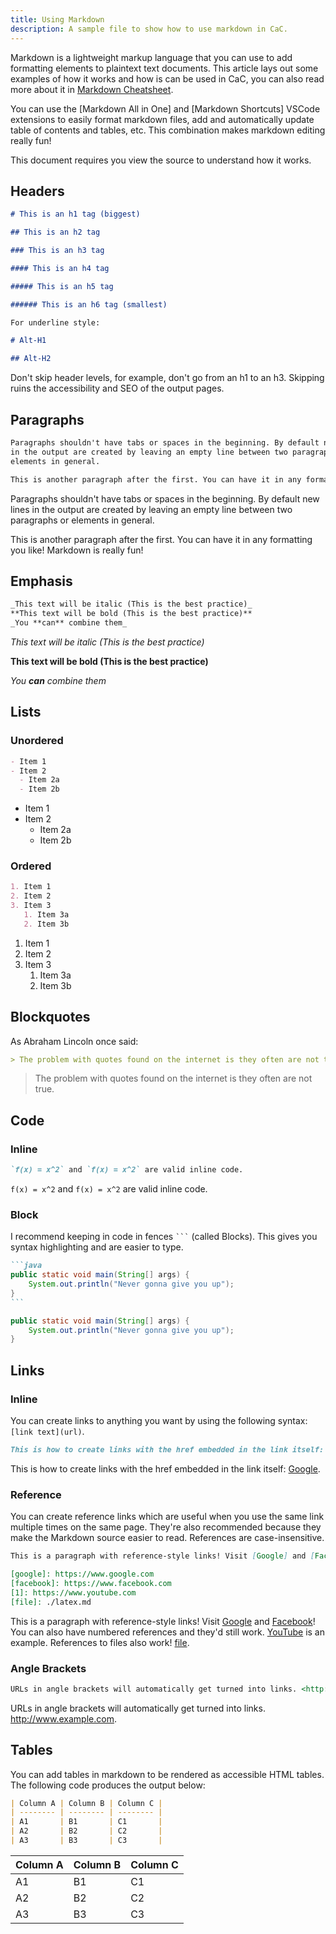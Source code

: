 ```yaml
---
title: Using Markdown
description: A sample file to show how to use markdown in CaC.
---
```


Markdown is a lightweight markup language that you can use to add formatting
elements to plaintext text documents. This article lays out some examples of how it works
and how is can be used in CaC, you can also read more about it in [Markdown
Cheatsheet].

You can use the [Markdown All in One] and [Markdown Shortcuts] VSCode extensions
to easily format markdown files, add and automatically update table of contents
and tables, etc. This combination makes markdown editing really fun!

This document requires you view the source to understand how it works.

## Headers

```markdown
# This is an h1 tag (biggest)

## This is an h2 tag

### This is an h3 tag

#### This is an h4 tag

##### This is an h5 tag

###### This is an h6 tag (smallest)

For underline style:

# Alt-H1

## Alt-H2
```

Don't skip header levels, for example, don't go from an h1 to an h3. Skipping
ruins the accessibility and SEO of the output pages.

## Paragraphs

```markdown
Paragraphs shouldn't have tabs or spaces in the beginning. By default new lines
in the output are created by leaving an empty line between two paragraphs or
elements in general.

This is another paragraph after the first. You can have it in any formatting you like! Markdown is really fun!
```

Paragraphs shouldn't have tabs or spaces in the beginning. By default new lines
in the output are created by leaving an empty line between two paragraphs or
elements in general.

This is another paragraph after the first. You can have it in any formatting you like! Markdown is really fun!

## Emphasis

```markdown
_This text will be italic (This is the best practice)_
**This text will be bold (This is the best practice)**
_You **can** combine them_
```

_This text will be italic (This is the best practice)_

**This text will be bold (This is the best practice)**

_You **can** combine them_

## Lists

### Unordered

```markdown
- Item 1
- Item 2
  - Item 2a
  - Item 2b
```

- Item 1
- Item 2
  - Item 2a
  - Item 2b

### Ordered

```markdown
1. Item 1
2. Item 2
3. Item 3
   1. Item 3a
   2. Item 3b
```

1. Item 1
2. Item 2
3. Item 3
   1. Item 3a
   2. Item 3b

## Blockquotes

As Abraham Lincoln once said:

```markdown
> The problem with quotes found on the internet is they often are not true.
```

> The problem with quotes found on the internet is they often are not true.

## Code

### Inline

```markdown
`f(x) = x^2` and `f(x) = x^2` are valid inline code.
```

`f(x) = x^2` and `f(x) = x^2` are valid inline code.

### Block

I recommend keeping in code in fences ` ``` ` (called Blocks). This gives you syntax
highlighting and are easier to type.

````markdown
```java
public static void main(String[] args) {
    System.out.println("Never gonna give you up");
}
```
````

```java
public static void main(String[] args) {
    System.out.println("Never gonna give you up");
}
```

## Links

### Inline

You can create links to anything you want by using the following syntax: `[link text](url)`.

```markdown
This is how to create links with the href embedded in the link itself: [Google](https://www.google.com).
```

This is how to create links with the href embedded in the link itself: [Google](https://www.google.com).

### Reference

You can create reference links which are useful when you use the same link
multiple times on the same page. They're also recommended because they make the
Markdown source easier to read. References are case-insensitive.

```markdown
This is a paragraph with reference-style links! Visit [Google] and [Facebook]! You can also have numbered references and they'd still work. [YouTube][1] is an example. References to files also work! [file].

[google]: https://www.google.com
[facebook]: https://www.facebook.com
[1]: https://www.youtube.com
[file]: ./latex.md
```

This is a paragraph with reference-style links! Visit [Google] and [Facebook]! You can also have numbered references and they'd still work. [YouTube][1] is an example. References to files also work! [file].

[google]: https://www.google.com
[facebook]: https://www.facebook.com
[1]: https://www.youtube.com
[file]: ./latex.md

### Angle Brackets

```markdown
URLs in angle brackets will automatically get turned into links. <http://www.example.com>.
```

URLs in angle brackets will automatically get turned into links. <http://www.example.com>.

## Tables

You can add tables in markdown to be rendered as accessible HTML tables. The
following code produces the output below:

```markdown
| Column A | Column B | Column C |
| -------- | -------- | -------- |
| A1       | B1       | C1       |
| A2       | B2       | C2       |
| A3       | B3       | C3       |
```

| Column A | Column B | Column C |
| -------- | -------- | -------- |
| A1       | B1       | C1       |
| A2       | B2       | C2       |
| A3       | B3       | C3       |

[markdown cheatsheet]: https://github.com/adam-p/markdown-here/wiki/Markdown-Cheatsheet
